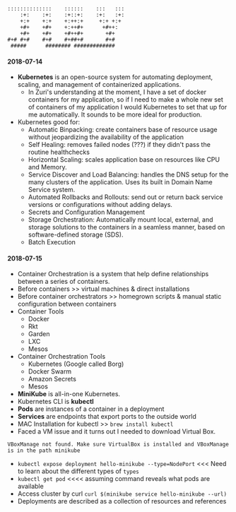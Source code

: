 ```
::::::::::::::    ::::::    :::   :::
    :+:    :+:    :+::+:    :+:   :+:
    +:+    +:+    +:++:+     +:+ +:+
    +#+    +#+    +:++#+      +#++:  
    +#+    +#+    +#++#+       +#+   
#+# #+#    #+#    #+##+#       #+#   
 #####      ######## #############  
 ```
#### 2018-07-14
- **Kubernetes** is an open-source system for automating deployment, scaling, and management of containerized applications.
  - In Zuri's understanding at the moment, I have a set of docker containers for my application, so if I need to make a whole new set of containers of my application I would Kubernetes to set that up for me automatically. It sounds to be more ideal for production.
- Kubernetes good for:
  - Automatic Binpacking: create containers base of resource usage without jeopardizing the availability of the application
  - Self Healing: removes failed nodes (???) if they didn't pass the routine healthchecks
  - Horizontal Scaling: scales application base on resources like CPU and Memory.
  - Service Discover and Load Balancing: handles the DNS setup for the many clusters of the application. Uses its built in Domain Name Service system.
  - Automated Rollbacks and Rollouts: send out or return back service versions or configurations without adding delays.
  - Secrets and Configuration Management
  - Storage Orchestration: Automatically mount local, external, and storage solutions to the containers in a seamless manner, based on software-defined storage (SDS).
  - Batch Execution

#### 2018-07-15
- Container Orchestration is a system that help define relationships between a series of containers.
- Before containers >> virtual machines & direct installations
- Before container orchestrators >> homegrown scripts & manual static configuration between containers
- Container Tools
  - Docker
  - Rkt
  - Garden
  - LXC
  - Mesos
- Container Orchestration Tools
  - Kubernetes (Google called Borg)
  - Docker Swarm
  - Amazon Secrets
  - Mesos
- **MiniKube** is all-in-one Kubernetes.
- Kubernetes CLI is **kubectl**
- **Pods** are instances of a container in a deployment
- **Services** are endpoints that export ports to the outside world
- MAC Installation for kubectl >> `brew install kubectl`
- Faced a VM issue and it turns out I needed to download Virtual Box.
```
VBoxManage not found. Make sure VirtualBox is installed and VBoxManage is in the path minikube
```
- `kubectl expose deployment hello-minikube --type=NodePort` <<< Need to learn about the different types of  `types`
- `kubectl get pod` <<<< assuming command reveals what pods are available
- Access cluster by curl `curl $(minikube service hello-minikube --url)`
- Deployments are described as a collection of resources and references
